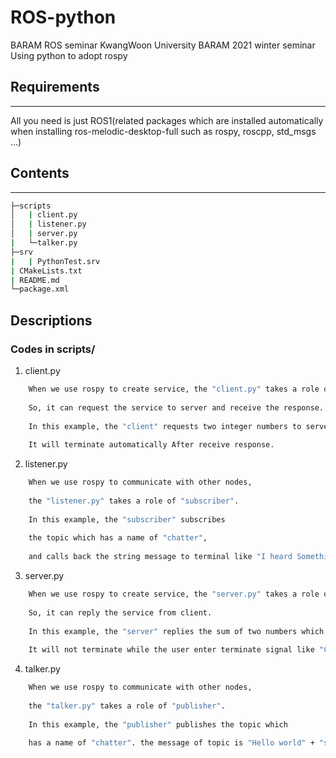 # ROS-python
BARAM ROS seminar KwangWoon University BARAM 2021 winter seminar Using python to adopt rospy

## Requirements
-----------
All you need is just ROS1(related packages which are installed automatically when installing ros-melodic-desktop-full such as rospy, roscpp, std_msgs ...)

## Contents
-----------

```sh
├─scripts
│   | client.py   
│   | listener.py   
│   | server.py   
|   └─talker.py   
├─srv   
|   | PythonTest.srv   
| CMakeLists.txt   
| README.md   
└─package.xml   
```

## Descriptions
### Codes in scripts/

1. client.py

```sh
    When we use rospy to create service, the "client.py" takes a role of "client". 
    
    So, it can request the service to server and receive the response.
    
    In this example, the "client" requests two integer numbers to server and waits for the sum of the two numbers. 
    
    It will terminate automatically After receive response.
```

2. listener.py


```sh
    When we use rospy to communicate with other nodes,
    
    the "listener.py" takes a role of "subscriber". 
    
    In this example, the "subscriber" subscribes    
    
    the topic which has a name of "chatter", 
    
    and calls back the string message to terminal like "I heard Something".

```

3. server.py


```sh
    When we use rospy to create service, the "server.py" takes a role of "server".
    
    So, it can reply the service from client.
  
    In this example, the "server" replies the sum of two numbers which is requested by the "client". 
    
    It will not terminate while the user enter terminate signal like "Ctrl+c"

```

4. talker.py


```sh
    When we use rospy to communicate with other nodes, 
    
    the "talker.py" takes a role of "publisher". 
    
    In this example, the "publisher" publishes the topic which   
  
    has a name of "chatter". the message of topic is "Hello world" + "server time".

```
